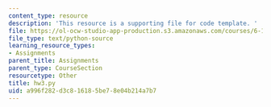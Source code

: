```yaml
---
content_type: resource
description: 'This resource is a supporting file for code template. '
file: https://ol-ocw-studio-app-production.s3.amazonaws.com/courses/6-189-a-gentle-introduction-to-programming-using-python-january-iap-2011/a996f282d3c816185be78e04b214a7b7_hw3.py
file_type: text/python-source
learning_resource_types:
- Assignments
parent_title: Assignments
parent_type: CourseSection
resourcetype: Other
title: hw3.py
uid: a996f282-d3c8-1618-5be7-8e04b214a7b7
---
```


